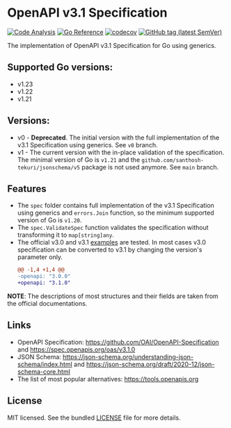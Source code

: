 # OpenAPI v3.1 Specification

[![Code Analysis](https://github.com/sv-tools/openapi/actions/workflows/checks.yaml/badge.svg)](https://github.com/sv-tools/openapi/actions/workflows/checks.yaml)
[![Go Reference](https://pkg.go.dev/badge/github.com/sv-tools/openapi.svg)](https://pkg.go.dev/github.com/sv-tools/openapi)
[![codecov](https://codecov.io/gh/sv-tools/openapi/branch/main/graph/badge.svg?token=0XVOTDR1CW)](https://codecov.io/gh/sv-tools/openapi)
[![GitHub tag (latest SemVer)](https://img.shields.io/github/v/tag/sv-tools/openapi?style=flat)](https://github.com/sv-tools/openapi/releases)

The implementation of OpenAPI v3.1 Specification for Go using generics.

## Supported Go versions:

* v1.23
* v1.22
* v1.21

## Versions:

* v0 - **Deprecated**. The initial version with the full implementation of the v3.1 Specification using generics. See `v0` branch.
* v1 - The current version with the in-place validation of the specification. 
  The minimal version of Go is `v1.21` and the `github.com/santhosh-tekuri/jsonschema/v5` package is not used anymore. 
  See `main` branch.

## Features

* The `spec` folder contains full implementation of the v3.1 Specification using generics and `errors.Join` function, so the minimum supported version of Go is `v1.20`.
* The `spec.ValidateSpec` function validates the specification without transforming it to `map[string]any`.
* The official v3.0 and v3.1 [examples](https://github.com/OAI/OpenAPI-Specification/tree/main/examples) are tested.
  In most cases v3.0 specification can be converted to v3.1 by changing the version's parameter only.
  ```diff
  @@ -1,4 +1,4 @@
  -openapi: "3.0.0"
  +openapi: "3.1.0"
  ```

**NOTE**: The descriptions of most structures and their fields are taken from the official documentations.

## Links

* OpenAPI Specification: <https://github.com/OAI/OpenAPI-Specification> and <https://spec.openapis.org/oas/v3.1.0>
* JSON Schema: <https://json-schema.org/understanding-json-schema/index.html> and <https://json-schema.org/draft/2020-12/json-schema-core.html>
* The list of most popular alternatives: <https://tools.openapis.org>

## License

MIT licensed. See the bundled [LICENSE](LICENSE) file for more details.
